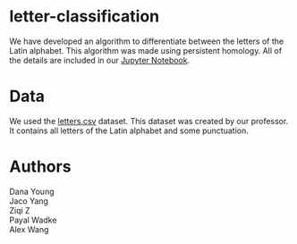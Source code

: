 # letter-classification
We have developed an algorithm to differentiate between the letters of the Latin alphabet. This algorithm was made using persistent homology. All of the details are included in our [Jupyter Notebook](https://github.com/jacoyang/letter-classification/blob/master/LettterClassification.ipynb).  

# Data
We used the [letters.csv](https://github.com/jacoyang/letter-classification/blob/master/letters.csv) dataset. This dataset was created by our professor. It contains all letters of the Latin alphabet and some punctuation. 

# Authors
Dana Young <br />
Jaco Yang <br />
Ziqi Z <br />
Payal Wadke <br />
Alex Wang
